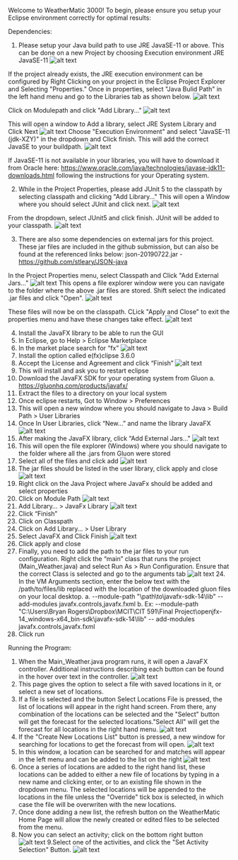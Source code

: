 Welcome to WeatherMatic 3000! To begin, please ensure you setup your Eclipse environment correctly for optimal results:

Dependencies:
1. Please setup your Java build path to use JRE JavaSE-11 or above. This can be done on a new Project by choosing Execution environment JRE JavaSE-11
![alt text](/ReadMeImages/NewProject.PNG "New Project")

If the project already exists, the JRE execution environment can be configured by Right Clicking on your project in the Eclipse Project Explorer and Selecting "Properties." Once in properties, select "Java Bulid Path" in the left hand menu and go to the Libraries tab as shown below.
![alt text](/ReadMeImages/Properties.PNG "Properties")

Click on Modulepath and click "Add Library..."
![alt text](/ReadMeImages/AddLibrary.PNG "AddLib")

This will open a window to Add a library, select JRE System Library and Click Next
![alt text](/ReadMeImages/AddLibrary2.PNG "AddLib")
Choose "Execution Environment" and select "JavaSE-11 (jdk-XZY)" in the dropdown and Click finish. This will add the correct JavaSE to your buildpath.
![alt text](/ReadMeImages/AddLibrary3.PNG "AddLib")

If JavaSE-11 is not available in your libraries, you will have to download it from Oracle here: https://www.oracle.com/java/technologies/javase-jdk11-downloads.html following the instructions for your Operating system.

2. While in the Project Properties, please add JUnit 5 to the classpath by selecting classpath and clicking "Add Library..." This will open a Window where you should select JUnit and click next.
![alt text](/ReadMeImages/Junit.PNG "JUnit")

From the dropdown, select JUnit5 and click finish. JUnit will be added to your classpath.
![alt text](/ReadMeImages/Junit2.PNG "JUnit")


3. There are also some dependencies on external jars for this project. These jar files are included in the github submission, but can also be found at the referenced links below:
json-20190722.jar - https://github.com/stleary/JSON-java

In the Project Properties menu, select Classpath and Click "Add External Jars..."
![alt text](/ReadMeImages/AddJar.PNG "Jar")
This opens a file explorer window were you can navigate to the folder where the above .jar files are stored. Shift select the indicated .jar files and click "Open".
![alt text](/ReadMeImages/AddExternalJar.PNG "Jar")

These files will now be on the classpath. CLick "Apply and Close" to exit the properties menu and have these changes take effect.
![alt text](/ReadMeImages/Properties.PNG "Properties")

4. Install the JavaFX library to be able to run the GUI
 1.	In Eclipse, go to Help > Eclipse Marketplace
 2.	In the market place search for “fx”
![alt text](/ReadMeImages/Marketplace.png "Marketplace")
 3.	Install the option called e(fx)clipse 3.6.0
 4.	Accept the License and Agreement and click “Finish”
![alt text](/ReadMeImages/TNC.PNG "Marketplace")
 5.	This will install and ask you to restart eclipse
 6.	Download the JavaFX SDK for your operating system from Gluon
    a.	https://gluonhq.com/products/javafx/
 7.	Extract the files to a directory on your local system
 8.	Once eclipse restarts, Got to Window > Preferences 
 9.	This will open a new window where you should navigate to Java > Build Path > User Libraries
 10.	Once In User Libraries, click “New…” and name the library JavaFX
 ![alt text](/ReadMeImages/UserLib.png "User Library")
 11.	After making the JavaFX library, click “Add External Jars…"
 ![alt text](/ReadMeImages/UserLibExternal.png "User Library")
 12.	This will open the file explorer (Windows) where you should navigate to the folder where all the .jars from Gluon were stored
 13.	Select all of the files and click add
 ![alt text](/ReadMeImages/FileExplorer.png "User Library")
 14.	The jar files should be listed in the user library, click apply and close
 ![alt text](/ReadMeImages/UserLibJars.png "User Library")
 15.	Right click on the Java Project where JavaFx should be added and select properties
 16.	Click on Module Path
 ![alt text](/ReadMeImages/Properties.PNG "Properties")
 17.	Add Library… > JavaFx Library
  ![alt text](/ReadMeImages/JavaFXLib.png "Properties")
  18.	Click “Finish”
 19.	Click on Classpath
 20.	Click on Add Library… > User Library
 21.	Select JavaFX and Click Finish
  ![alt text](/ReadMeImages/UserLib.png "Properties")
  22.	Click apply and close
  23.	Finally, you need to add the path to the jar files to your run configuration. Right click the “main” class that runs the project    (Main_Weather.java) and select Run As > Run Configuration. Ensure that the correct Class is selected and go to the arguments tab
    ![alt text](/ReadMeImages/RunConfig.png "Properties") 
    24.	In the VM Arguments section, enter the below text with the /path/to/files/lib replaced with the location of the downloaded gluon          files on your local desktop.
    a.	--module-path "\path\to\javafx-sdk-14\lib" --add-modules javafx.controls,javafx.fxml
    b.	Ex: --module-path "C:\Users\Bryan Rogers\Dropbox\MCIT\CIT 591\Final Project\openjfx-14_windows-x64_bin-sdk\javafx-sdk-14\lib" --        add-modules javafx.controls,javafx.fxml
25.	Click run


Running the Program:
1. When the Main_Weather.java program runs, it will open a JavaFX controller. Additional instructions describing each button can be found in the hover over text in the controller.
![alt text](/ReadMeImages/WeatherMaticHome.PNG "Properties") 
2. This page gives the option to select a file with saved locations in it, or select a new set of locations.
3. If a file is selected and the button Select Locations File is pressed, the list of locations will appear in the right hand screen. From there, any combination of the locations can be selected and the "Select" button will get the forecast for the selected locations."Select All" will get the forecast for all locations in the right hand menu.
![alt text](/ReadMeImages/WeatherMaticSelectedLocations.PNG "Properties")
4. If the "Create New Locations List" button is pressed, a new window for searching for locations to get the forecast from will open.
![alt text](/ReadMeImages/NewLocationSetup.PNG "Properties")
5. In this window, a location can be searched for and matches will appear in the left menu and can be added to the list on the right
![alt text](/ReadMeImages/LocationSearch.PNG "Properties")
6. Once a series of locations are added to the right hand list, these locations can be added to either a new file of locations by typing in a new name and clicking enter, or to an existing file shown in the dropdown menu. The selected locations will be appended to the locations in the file unless the "Override" tick box is selected, in which case the file will be overwriten with the new locations.
7. Once done adding a new list, the refresh button on the WeatherMatic Home Page will allow the newly created or edited files to be selected from the menu.
8. Now you can select an activity; click on the bottom right button 
![alt text](/ReadMeImages/OutdoorActivityButton.PNG)
9.Select one of the activities, and click the "Set Activity Selection" Button. 
![alt text](/ReadMeImages/OutdoorActivityButton.PNG)

